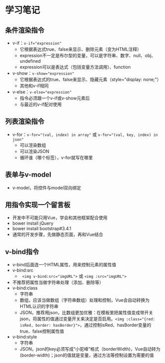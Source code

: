# 学习笔记

## 条件渲染指令

* v-if：` v-if="expression" `
  * 它根据表达式true、false来显示、删除元素（变为HTML注释）
  * expression不一定是布尔型的变量，可以是字符串、数字、null、obj、undefined
  * expression可以是表达式（包括变量方法调用）、function
* v-show：` v-show="expression" `
  * 它根据表达式的true、false来显示、隐藏元素（style="display: none;"）
  * 其他和v-if相同
* v-else：` v-else="expression" `
  * 指令必须跟一个v-if或v-show元素后
  * 与最近的v-if配对使用

## 列表渲染指令

* v-for：` v-for="(val, index) in array" ` 或 ` v-for="(val, key, index) in json" `
  * 可以渲染数组
  * 可以渲染JSON
  * 循环谁（哪个标签），v-for就写在哪里

## 表单与v-model

* v-model，将控件与model双向绑定

## 用指令实现一个留言板

* 开发中不可能只用Vue，学会和其他框架配合使用
* bower install jQuery
* bower install bootstrap#3.4.1
* 通常的开发步骤，先做静态页面，再和Vue结合

## v-bind指令

* v-bind后面连一个HTML属性，用来控制元素的属性值
* v-bind:src
  * ` <img v-bind:src="imgURL">` 或 `<img :src="imgURL">`
* 不推荐把属性当做字符串处理（添加、删除等）
* v-bind:class
  * 字符串
  * 数组，应该当做数组（字符串数组）处理和控制，Vue会自动转换为HTML认识的字符串
  * JSON，推荐用json，比数组更加优雅：在模板里把属性值变成带开关json，将属性的值通过变量开关来决定是否启用。` <img :class="{red: isRed, border: hasBorder}"> `，通过控制isRed、hasBorder变量的true、false控制属性值
* v-bind:style
  * 字符串
  * JSON，json的key必须写成“小驼峰”格式（borderWidth)，Vue自动转为(border-width)；json的值就是变量，通过方法等控制设置为需要的值